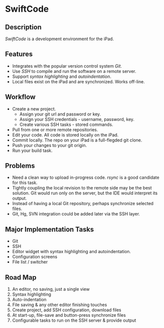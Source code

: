# SwiftCode #

## Description ##

*SwiftCode* is a development environment for the iPad.

## Features ##

* Integrates with the popular version control system *Git*.
* Use *SSH* to compile and run the software on a remote server.
* Support *syntax highlighting* and *autoindentation*.
* Local files exist on the iPad and are synchronized.  Works off-line.

## Workflow ##

* Create a new project.
  * Assign your git url and password or key.
  * Assign your SSH credentials - username, password, key.
  * Create various SSH tasks - stored commands.
* Pull from one or more remote repositories.
* Edit your code.  All code is stored locally on the iPad.
* Commit locally.  The repo on your iPad is a full-flegded git clone.
* Push your changes to your git origin.
* Run your build task.

## Problems ##

* Need a clean way to upload in-progress code.  *rsync* is a good candidate
  for this task.
* Tightly coupling the local revision to the remote side may be the best
  solution.  Git would run only on the server, but the IDE would interpret its
  output.
* Instead of having a local Git repository, perhaps synchronize selected files.
* Git, Hg, SVN integration could be added later via the SSH layer.

## Major Implementation Tasks ##

* Git
* SSH
* Editor widget with syntax highlighting and autoindentation.
* Configuration screens
* File list / switcher

## Road Map ##

1. An editor, no saving, just a single view
2. Syntax highlighting
3. Auto-indentation
4. File saving & any other editor finishing touches
5. Create project, add SSH configuration, download files
6. At start-up, file-save and button-press synchronize files
7. Configurable tasks to run on the SSH server & provide output
